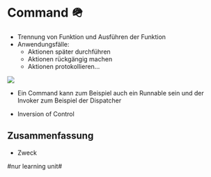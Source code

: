 
# Command 🪖

- Trennung von Funktion und Ausführen der Funktion
- Anwendungsfälle:
	- Aktionen später durchführen
	- Aktionen rückgängig machen
	- Aktionen protokollieren…

![][image-1]

- Ein Command kann zum Beispiel auch ein Runnable sein und der Invoker zum Beispiel der Dispatcher

- Inversion of Control

## Zusammenfassung
- Zweck

[image-1]:	assets/DraggedImage.png

#nur learning unit#
